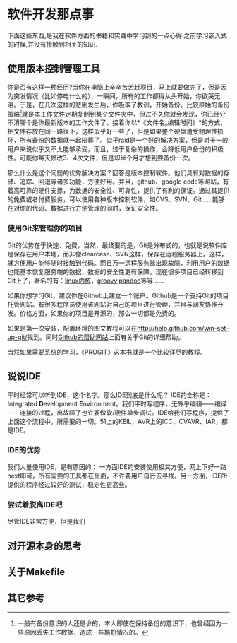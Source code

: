 # 软件开发那点事 #
下面这些东西,是我在软件方面的书籍和实践中学习到的一点心得.之前学习嵌入式的时候,并没有接触到相关的知识.

## 使用版本控制管理工具 ##
你是否有这样一种经历?当你在电脑上辛辛苦苦赶项目，马上就要做完了，但是因为突发情况（比如停电什么的），一瞬间，所有的工作都得从头开始，你欲哭无泪。于是，在几次这样的悲剧发生后，你吸取了教训，开始备份。比较原始的备份策略[^3]就是本工作文件定期复制到某个文件夹中，但过不久你就会发现，你已经分不清哪个是你最新版本的工作文件了。接着你以*《文件名_编辑时间》*的方式，把文件存放在同一路径下，这样似乎好一些了，但是如果整个硬盘遭受物理性损坏，所有备份的数据就一起陪葬了。似乎raid是一个好的解决方案，但是对于一般用户来说似乎又不太能够承受，而且，过于复杂的操作，会降低用户备份的积极性。可能你每天修改3、4次文件，但是却半个月才想到要备份一次。

[^3]:一般有备份意识的人还是少的，本人即使在保持备份的意识下，也曾经因为一些原因丢失工作数据，造成一些尴尬情况的。

那么什么是这个问题的优秀解决方案？回答是版本控制软件。他们具有对数据的存储、追踪、回退等诸多功能，方便好用。并且，github、google code等网站，有着高可靠的硬件支撑，为数据的安全性、可靠性，提供了有利的保证。通过其提供的免费或者付费服务，可以使用各种版本控制软件，如CVS、SVN、Git……能够在对你的代码、数据进行方便管理的同时，保证安全性。

### 使用Git来管理你的项目 ###
Git的优势在于快速、免费，当然，最终要的是，Git是分布式的，也就是说软件库是保存在用户本地，而非像clearcase、SVN这样，保存在远程服务器上。这样，就方便用户能够随时接触到代码。而且万一远程服务器出现故障，利用用户的数据也能基本恢复服务端的数据，数据的安全性更有保障。现在很多项目已经转移到Git上了，著名的有：[linux内核](https://github.com/torvalds/linux)，[groovy](https://github.com/groovy/groovy-core),[pandoc](https://github.com/jgm/pandoc)等等……

如果你想学习Git，建议你在Github上建立一个账户。Github是一个支持Git的项目托管网站。有很多程序员使用该网站对自己的项目进行管理，并且与网友协作开发。价格方面，如果你的项目是开源的，那么一切都是免费的。

如果是第一次安装，配置环境的图文教程可以在<http://help.github.com/win-set-up-git/>找到。同时[Github的帮助网站](http://help.github.com/)上面有关于Git的详细帮助。

当然如果需要系统的学习，[《PROGIT》](http://progit.org/)这本书就是一个比较详尽的教程。

## 说说IDE ##
平时经常可以听到IDE，这个名字。那么IDE到底是什么呢？
IDE的全称是： **I**ntegrated **D**evelopment **E**nvironment。我们平时写程序，无外乎编辑——编译——连接的过程，出故障了也许要做软/硬件单步调试。IDE给我们写程序，提供了上面这个流程中，所需要的一切。51上的KEIL，AVR上的ICC、CVAVR、IAR，都是IDE。

### IDE的优势 ###
我们大量使用IDE，是有原因的：
一方面IDE的安装使用极其方便，网上下好一路next即可，所有需要的工具都在里面，不许要用户自行去寻找。另一方面，IDE所提供的程序经过较好的测试，稳定性更高些。

### 尝试着脱离IDE吧 ###
尽管IDE非常方便，但是我们


## 对开源本身的思考 ##



## 关于Makefile ##


## 其它参考 ##
